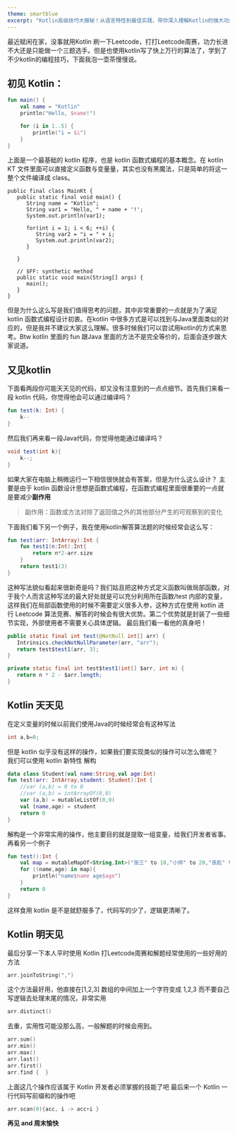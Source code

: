 ```yaml
---
theme: smartblue
excerpt: "Kotlin高级技巧大揭秘！从语言特性到最佳实践，带你深入理解Kotlin的强大功能，提升代码质量和开发效率。"
---
```



最近赋闲在家，没事就用Kotlin 刷一下Leetcode，打打Leetcode周赛，功力长进不大还是只能做一个三题选手。但是也使用kotlin写了快上万行的算法了，学到了不少kotlin的编程技巧，下面我泡一壶茶慢慢说。


## 初见 Kotlin：


```kotlin
fun main() {
    val name = "Kotlin"
    println("Hello, $name!")

    for (i in 1..5) {
        println("i = $i")
    }
}
```
上面是一个最基础的 kotlin 程序，也是 kotlin 函数式编程的基本概念。在 kotlin KT 文件里面可以直接定义函数与变量量，其实也没有黑魔法，只是简单的将这一整个文件编译成 class。
```class
public final class MainKt {
   public static final void main() {
      String name = "Kotlin";
      String var1 = "Hello, " + name + '!';
      System.out.println(var1);

      for(int i = 1; i < 6; ++i) {
         String var2 = "i = " + i;
         System.out.println(var2);
      }

   }

   // $FF: synthetic method
   public static void main(String[] args) {
      main();
   }
}
```
但是为什么这么写是我们值得思考的问题，其中非常重要的一点就是为了满足 kotlin 函数式编程设计初衷。在kotlin 中很多方式是可以找到与Java里面类似的对应的，但是我并不建议大家这么理解。很多时候我们可以尝试用kotlin的方式来思考。Btw kotlin 里面的 fun 跟Java 里面的方法不是完全等价的，后面会逐步跟大家说道。
## 又见kotlin
下面看两段你可能天天见的代码，却又没有注意到的一点点细节。首先我们来看一段 kotlin 代码，你觉得他会可以通过编译吗？
```kotlin
fun test(k: Int) {
    k--
}
```
然后我们再来看一段Java代码，你觉得他能通过编译吗？
```Java
void test(int k){
    k--;
}
```
如果大家在电脑上稍微运行一下相信很快就会有答案，但是为什么这么设计？
主要是由于 kotlin 函数设计思想是函数式编程，在函数式编程里面很重要的一点就是要减少**副作用**
> 副作用：函数或方法对除了返回值之外的其他部分产生的可观察到的变化

下面我们看下另一个例子，我在使用kotlin解答算法题的时候经常会这么写：
```kotlin
fun test(arr: IntArray):Int {
    fun test1(n:Int):Int{
        return n*2-arr.size
    }
    return test1(3)
}
```
这种写法貌似看起来很新奇是吗？我们姑且把这种方式定义函数叫做局部函数，对于我个人而言这种写法的最大好处就是可以充分利用所在函数/test 内部的变量，这样我们在局部函数使用的时候不需要定义很多入参，这种方式在使用 kotlin 进行 Leetcode 算法竞赛、解答的时候会有很大优势。第二个优势就是封装了一些细节实现，外部使用者不需要关心具体逻辑。
最后我们看一看他的真身吧！
```java
public static final int test(@NotNull int[] arr) {
   Intrinsics.checkNotNullParameter(arr, "arr");
   return test$test1(arr, 3);
}

private static final int test$test1(int[] $arr, int n) {
   return n * 2 - $arr.length;
}
```
## Kotlin 天天见
在定义变量的时候以前我们使用Java的时候经常会有这种写法
```Java
int a,b=0;
```
但是 kotlin 似乎没有这样的操作，如果我们要实现类似的操作可以怎么做呢？  
我们可以使用 kotlin 新特性 解构
```kotlin
data class Student(val name:String,val age:Int)
fun test(arr: IntArray,student: Student):Int {
    //var (a,b) = 0 to 0
    //var (a,b) = intArrayOf(0,0)
    var (a,b) = mutableListOf(0,0)
    val (name,age) = student
    return 0
}
```
解构是一个非常实用的操作，他主要目的就是提取一组变量，给我们开发者省事。
再看另一个例子
```kotlin
fun test():Int {
    val map = mutableMapOf<String,Int>("张三" to 18,"小帅" to 20,"丧彪" to 30)
    for ((name,age) in map){
        println("name$name age$age")
    }
    return 0
}
```
这样食用 kotlin 是不是就舒服多了，代码写的少了，逻辑更清晰了。
## Kotlin 明天见
最后分享一下本人平时使用 Kotlin 打Leetcode周赛和解题经常使用的一些好用的方法
```Kotlin
arr.joinToString(",")
```
这个方法最好用，他直接在[1,2,3] 数组的中间加上一个字符变成 1,2,3 而不要自己写逻辑去处理末尾的情况，非常实用
```Kotlin
arr.distinct()
```
去重，实用性可能没那么高，一般解题的时候会用到。
```Kotlin
arr.sum()
arr.min()
arr.max()
arr.last()
arr.first()
arr.find {  }
```
上面这几个操作应该属于 Kotlin 开发者必须掌握的技能了吧
最后来一个 Kotlin 一行代码写前缀和的操作吧
```Kotlin
arr.scan(0){acc, i -> acc+i }
```
**再见 and 周末愉快**